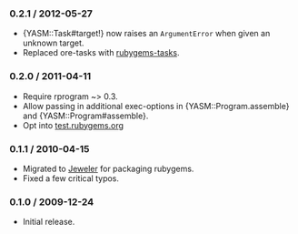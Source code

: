 ### 0.2.1 / 2012-05-27

* {YASM::Task#target!} now raises an `ArgumentError` when given an unknown
  target.
* Replaced ore-tasks with
  [rubygems-tasks](https://github.com/postmodern/rubygems-tasks#readme).

### 0.2.0 / 2011-04-11

* Require rprogram ~> 0.3.
* Allow passing in additional exec-options in {YASM::Program.assemble}
  and {YASM::Program#assemble}.
* Opt into [test.rubygems.org](http://test.rubygems.org/)

### 0.1.1 / 2010-04-15

* Migrated to [Jeweler](http://github.com/technicalpickles/jeweler)
  for packaging rubygems.
* Fixed a few critical typos.

### 0.1.0 / 2009-12-24

* Initial release.

